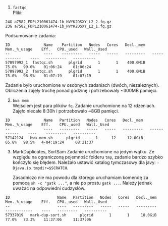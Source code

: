 1. `fastqc`  
   Pliki:
```
24G a7582_FDPL210061474-1b_HVYK2DSXY_L2_2.fq.gz
23G a7582_FDPL210061474-1b_HVYK2DSXY_L2_1.fq.gz
```
   Podsumowanie zadania:
```
ID               Name    Partition   Nodes   Cores   Decl._mem   Mem._%_usage    Eff.   CPU._used   Wall._Used
--               ----    ---------   -----   -----   ---------   ------------    ----   ---------   ----------
57097992_1  fastqc.sh       plgrid       1       1    400.0MiB          75.0%   99.0%    01:06:24     01:06:24
57097992_2  fastqc.sh       plgrid       1       1    400.0MiB          75.0%   98.9%    01:07:19     01:07:19
```

Zadanie było uruchomione w osobnych zadaniach (dwóch, niezależnych). Obliczenia zajęły trochę ponad godzinę i potrzebowały ~300MB pamięci.

2. `bwa mem`  
   Wejściem jest para plików `fq`. Zadanie uruchomione na 12 rdzeniach. Zajęło niecałe 8:30h i potrzebowało ~8GB pamięci.
```
ID               Name   Partition   Nodes   Cores   Decl._mem   Mem._%_usage    Eff.    CPU._used   Wall._Used
--               ----   ---------   -----   -----   ---------   ------------    ----    ---------   ----------
57142124   bwa-mem.sh      plgrid       1      12     12.0GiB          65.8%   98.5%   4-04:19:24     08:21:37
```

3. MarkDuplicates, SortSam
   Zadanie uruchomione na jedym wątku. Ze względu na ograniczoną pojemność folderu `tmp`, zadanie bardzo szybko
   kończyło się błędem. Należało ustawić katalog tymczasowy dla javy: `-Djava.io.tmpdir=$SCRATCH`.

   Zasadniczo nie ma powodu dla którego uruchamiam komendę za pomocą `sh -c "gatk ..."`, a nie po prostu `gatk ...`. Należy jednak uważać na odpowiedni cudzysłów.
```
ID                     Name   Partition   Nodes   Cores   Decl._mem   Mem._%_usage    Eff.   CPU._used   Wall._Used
--                     ----   ---------   -----   -----   ---------   ------------    ----   ---------   ----------
57337019   mark-dup-sort.sh      plgrid       1       1     18.0GiB          77.0%   73.3%    11:37:06     11:37:06
```

